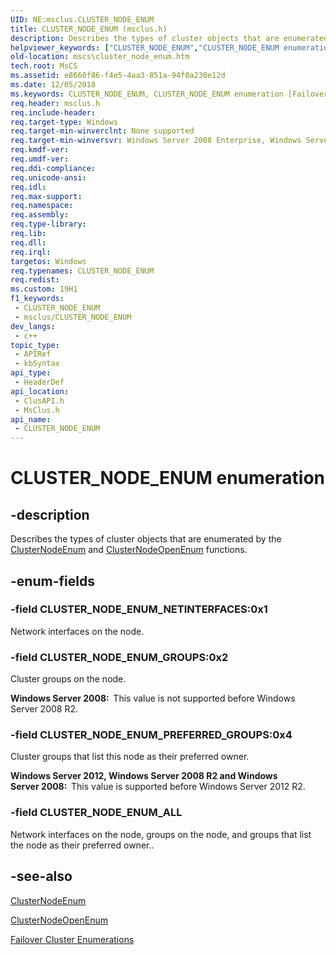 ```yaml
---
UID: NE:msclus.CLUSTER_NODE_ENUM
title: CLUSTER_NODE_ENUM (msclus.h)
description: Describes the types of cluster objects that are enumerated by the ClusterNodeEnum and ClusterNodeOpenEnum functions.
helpviewer_keywords: ["CLUSTER_NODE_ENUM","CLUSTER_NODE_ENUM enumeration [Failover Cluster]","CLUSTER_NODE_ENUM_ALL","CLUSTER_NODE_ENUM_GROUPS","CLUSTER_NODE_ENUM_NETINTERFACES","CLUSTER_NODE_ENUM_PREFERRED_GROUPS","_CLUSTER_NODE_ENUM","_CLUSTER_NODE_ENUM enumeration [Failover Cluster]","clusapi/CLUSTER_NODE_ENUM","clusapi/CLUSTER_NODE_ENUM_ALL","clusapi/CLUSTER_NODE_ENUM_GROUPS","clusapi/CLUSTER_NODE_ENUM_NETINTERFACES","clusapi/CLUSTER_NODE_ENUM_PREFERRED_GROUPS","clusapi/_CLUSTER_NODE_ENUM","msclus/CLUSTER_NODE_ENUM","msclus/CLUSTER_NODE_ENUM_ALL","msclus/CLUSTER_NODE_ENUM_GROUPS","msclus/CLUSTER_NODE_ENUM_NETINTERFACES","msclus/CLUSTER_NODE_ENUM_PREFERRED_GROUPS","msclus/_CLUSTER_NODE_ENUM","mscs.cluster_node_enum"]
old-location: mscs\cluster_node_enum.htm
tech.root: MsCS
ms.assetid: e8660f86-f4e5-4aa3-851a-94f0a230e12d
ms.date: 12/05/2018
ms.keywords: CLUSTER_NODE_ENUM, CLUSTER_NODE_ENUM enumeration [Failover Cluster], CLUSTER_NODE_ENUM_ALL, CLUSTER_NODE_ENUM_GROUPS, CLUSTER_NODE_ENUM_NETINTERFACES, CLUSTER_NODE_ENUM_PREFERRED_GROUPS, _CLUSTER_NODE_ENUM, _CLUSTER_NODE_ENUM enumeration [Failover Cluster], clusapi/CLUSTER_NODE_ENUM, clusapi/CLUSTER_NODE_ENUM_ALL, clusapi/CLUSTER_NODE_ENUM_GROUPS, clusapi/CLUSTER_NODE_ENUM_NETINTERFACES, clusapi/CLUSTER_NODE_ENUM_PREFERRED_GROUPS, clusapi/_CLUSTER_NODE_ENUM, msclus/CLUSTER_NODE_ENUM, msclus/CLUSTER_NODE_ENUM_ALL, msclus/CLUSTER_NODE_ENUM_GROUPS, msclus/CLUSTER_NODE_ENUM_NETINTERFACES, msclus/CLUSTER_NODE_ENUM_PREFERRED_GROUPS, msclus/_CLUSTER_NODE_ENUM, mscs.cluster_node_enum
req.header: msclus.h
req.include-header: 
req.target-type: Windows
req.target-min-winverclnt: None supported
req.target-min-winversvr: Windows Server 2008 Enterprise, Windows Server 2008 Datacenter
req.kmdf-ver: 
req.umdf-ver: 
req.ddi-compliance: 
req.unicode-ansi: 
req.idl: 
req.max-support: 
req.namespace: 
req.assembly: 
req.type-library: 
req.lib: 
req.dll: 
req.irql: 
targetos: Windows
req.typenames: CLUSTER_NODE_ENUM
req.redist: 
ms.custom: 19H1
f1_keywords:
 - CLUSTER_NODE_ENUM
 - msclus/CLUSTER_NODE_ENUM
dev_langs:
 - c++
topic_type:
 - APIRef
 - kbSyntax
api_type:
 - HeaderDef
api_location:
 - ClusAPI.h
 - MsClus.h
api_name:
 - CLUSTER_NODE_ENUM
---
```


# CLUSTER_NODE_ENUM enumeration


## -description

Describes the types of cluster objects that are enumerated by the 
    <a href="/windows/desktop/api/clusapi/nf-clusapi-clusternodeenum">ClusterNodeEnum</a> and 
    <a href="/windows/desktop/api/clusapi/nf-clusapi-clusternodeopenenum">ClusterNodeOpenEnum</a> functions.

## -enum-fields

### -field CLUSTER_NODE_ENUM_NETINTERFACES:0x1

Network interfaces on the node.

### -field CLUSTER_NODE_ENUM_GROUPS:0x2

Cluster groups on the node.

<b>Windows Server 2008:  </b>This value is not supported before 
        Windows Server 2008 R2.

### -field CLUSTER_NODE_ENUM_PREFERRED_GROUPS:0x4

Cluster groups that list this node as their preferred owner.

<b>Windows Server 2012, Windows Server 2008 R2 and Windows Server 2008:  </b>This value is supported before 
        Windows Server 2012 R2.

### -field CLUSTER_NODE_ENUM_ALL

Network interfaces on the node, groups on the node, and groups that list the node as their preferred owner..

## -see-also

<a href="/windows/desktop/api/clusapi/nf-clusapi-clusternodeenum">ClusterNodeEnum</a>



<a href="/windows/desktop/api/clusapi/nf-clusapi-clusternodeopenenum">ClusterNodeOpenEnum</a>



<a href="/previous-versions/windows/desktop/mscs/cluster-enumerations">Failover Cluster Enumerations</a>
